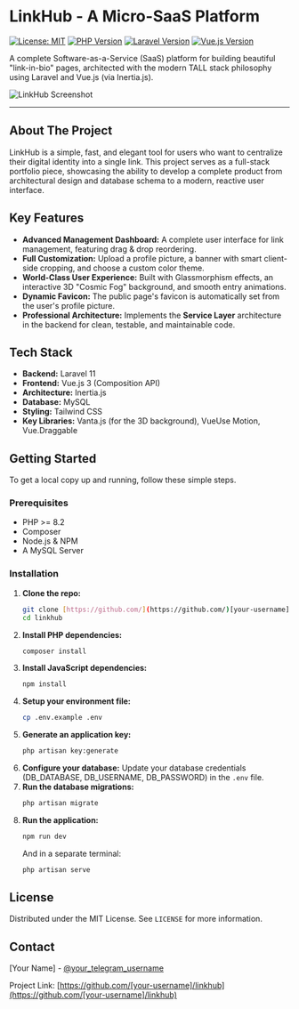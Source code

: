 # LinkHub - A Micro-SaaS Platform

[![License: MIT](https://img.shields.io/badge/License-MIT-blue.svg)](https://opensource.org/licenses/MIT)
[![PHP Version](https://img.shields.io/badge/PHP-8.2%2B-blueviolet)](https://www.php.net)
[![Laravel Version](https://img.shields.io/badge/Laravel-11.x-orange)](https://laravel.com)
[![Vue.js Version](https://img.shields.io/badge/Vue.js-3.x-green)](https://vuejs.org)

A complete Software-as-a-Service (SaaS) platform for building beautiful "link-in-bio" pages, architected with the modern TALL stack philosophy using Laravel and Vue.js (via Inertia.js).

![LinkHub Screenshot]([YOUR_PROJECT_SCREENSHOT_URL])

---

## About The Project

LinkHub is a simple, fast, and elegant tool for users who want to centralize their digital identity into a single link. This project serves as a full-stack portfolio piece, showcasing the ability to develop a complete product from architectural design and database schema to a modern, reactive user interface.

## Key Features

* **Advanced Management Dashboard:** A complete user interface for link management, featuring drag & drop reordering.
* **Full Customization:** Upload a profile picture, a banner with smart client-side cropping, and choose a custom color theme.
* **World-Class User Experience:** Built with Glassmorphism effects, an interactive 3D "Cosmic Fog" background, and smooth entry animations.
* **Dynamic Favicon:** The public page's favicon is automatically set from the user's profile picture.
* **Professional Architecture:** Implements the **Service Layer** architecture in the backend for clean, testable, and maintainable code.

## Tech Stack

* **Backend:** Laravel 11
* **Frontend:** Vue.js 3 (Composition API)
* **Architecture:** Inertia.js
* **Database:** MySQL
* **Styling:** Tailwind CSS
* **Key Libraries:** Vanta.js (for the 3D background), VueUse Motion, Vue.Draggable

## Getting Started

To get a local copy up and running, follow these simple steps.

### Prerequisites

* PHP >= 8.2
* Composer
* Node.js & NPM
* A MySQL Server

### Installation

1.  **Clone the repo:**
    ```sh
    git clone [https://github.com/](https://github.com/)[your-username]/linkhub.git
    cd linkhub
    ```
2.  **Install PHP dependencies:**
    ```sh
    composer install
    ```
3.  **Install JavaScript dependencies:**
    ```sh
    npm install
    ```
4.  **Setup your environment file:**
    ```sh
    cp .env.example .env
    ```
5.  **Generate an application key:**
    ```sh
    php artisan key:generate
    ```
6.  **Configure your database:**
    Update your database credentials (DB_DATABASE, DB_USERNAME, DB_PASSWORD) in the `.env` file.
7.  **Run the database migrations:**
    ```sh
    php artisan migrate
    ```
8.  **Run the application:**
    ```sh
    npm run dev
    ```
    And in a separate terminal:
    ```sh
    php artisan serve
    ```

## License

Distributed under the MIT License. See `LICENSE` for more information.

## Contact

[Your Name] - [@your_telegram_username](https://t.me/your_telegram_username)

Project Link: [https://github.com/[your-username]/linkhub](https://github.com/[your-username]/linkhub)
